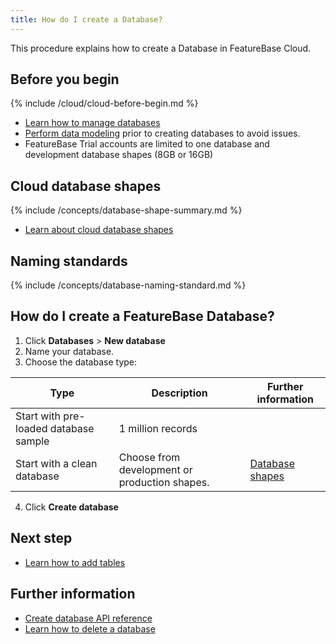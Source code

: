```yaml
---
title: How do I create a Database?
---
```


This procedure explains how to create a Database in FeatureBase Cloud.

## Before you begin

{% include /cloud/cloud-before-begin.md %}
* [Learn how to manage databases](/cloud/cloud-databases/cloud-db-manage)
* [Perform data modeling](/concepts/data-modeling-overview) prior to creating databases to avoid issues.
* FeatureBase Trial accounts are limited to one database and development database shapes (8GB or 16GB)

## Cloud database shapes

{% include /concepts/database-shape-summary.md %}

* [Learn about cloud database shapes](/cloud/cloud-databases/cloud-db-shape)

## Naming standards

{% include /concepts/database-naming-standard.md %}

## How do I create a FeatureBase Database?

1. Click **Databases** > **New database**
2. Name your database.
3. Choose the database type:

| Type | Description | Further information |
|---|---|---|
| Start with pre-loaded database sample | 1 million records |  |
| Start with a clean database | Choose from development or production shapes. | [Database shapes](/cloud/cloud-databases/cloud-db-shapes) |

4. Click **Create database**

## Next step

* [Learn how to add tables](/cloud/cloud-tables/cloud-table-create)

## Further information

* [Create database API reference](https://api-docs-featurebase-cloud.redoc.ly/v2#operation/createDatabase)
* [Learn how to delete a database](/cloud/cloud-databases/cloud-db-delete)
